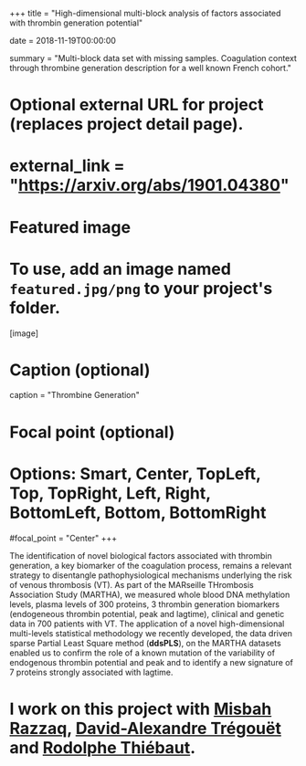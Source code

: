 +++
title = "High-dimensional multi-block analysis of factors associated with thrombin generation potential"

date = 2018-11-19T00:00:00

summary = "Multi-block data set with missing samples. Coagulation context through thrombine generation description for a well known French cohort."

# Optional external URL for project (replaces project detail page).
# external_link = "https://arxiv.org/abs/1901.04380"

# Featured image
# To use, add an image named `featured.jpg/png` to your project's folder. 
[image]
  # Caption (optional)
  caption = "Thrombine Generation"

  # Focal point (optional)
  # Options: Smart, Center, TopLeft, Top, TopRight, Left, Right, BottomLeft, Bottom, BottomRight
  #focal_point = "Center"
+++

The identification of novel biological factors associated with thrombin generation, a key biomarker of the coagulation process, remains a relevant strategy to disentangle pathophysiological mechanisms underlying the risk of venous thrombosis (VT). As part of the MARseille THrombosis Association Study (MARTHA), we measured whole blood DNA methylation levels, plasma levels of 300 proteins, 3 thrombin generation biomarkers (endogeneous thrombin potential, peak and lagtime), clinical and genetic data in 700 patients with VT. The application of a novel high-dimensional multi-levels statistical methodology we recently developed, the data driven sparse Partial Least Square method (**ddsPLS**), on the MARTHA datasets enabled us to confirm the role of a known mutation of the variability of endogenous thrombin potential and peak and to identify a new signature of 7 proteins strongly associated with lagtime.

# I work on this project with  [Misbah Razzaq](https://www.math.u-bordeaux.fr/~jsaracco/), [David-Alexandre Trégouët](https://www.researchgate.net/profile/David-Alexandre_Tregouet) and [Rodolphe Thiébaut](https://www.bordeaux-population-health.center/en/).